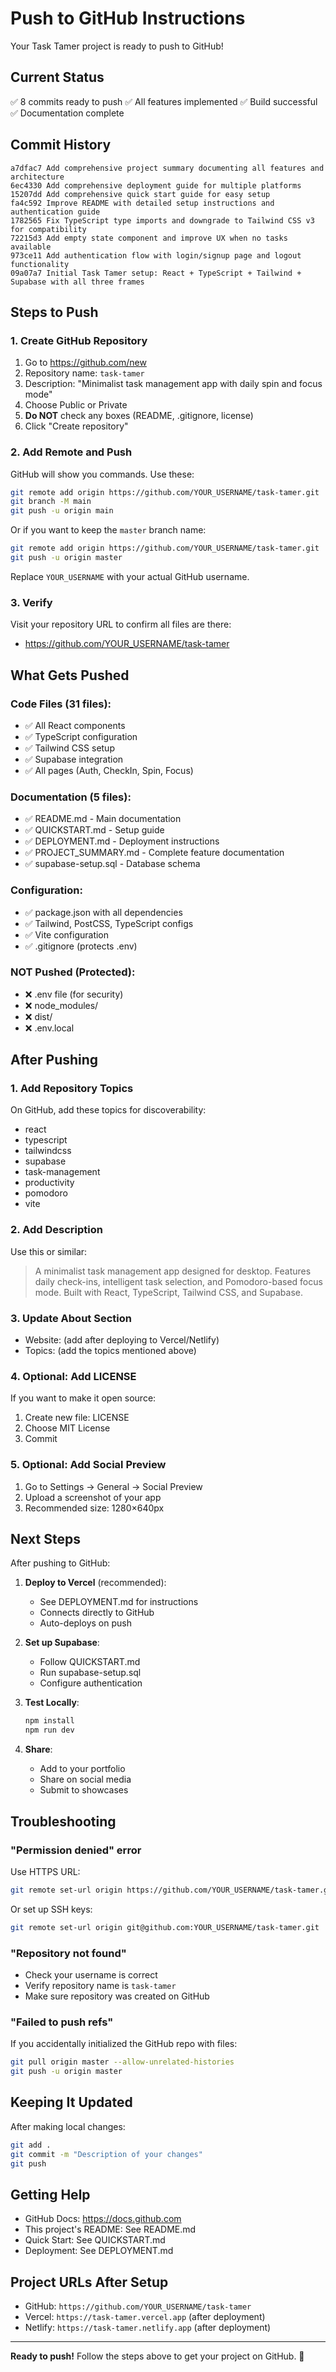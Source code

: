 # Push to GitHub Instructions

Your Task Tamer project is ready to push to GitHub!

## Current Status

✅ 8 commits ready to push
✅ All features implemented
✅ Build successful
✅ Documentation complete

## Commit History

```
a7dfac7 Add comprehensive project summary documenting all features and architecture
6ec4330 Add comprehensive deployment guide for multiple platforms  
15207dd Add comprehensive quick start guide for easy setup
fa4c592 Improve README with detailed setup instructions and authentication guide
1782565 Fix TypeScript type imports and downgrade to Tailwind CSS v3 for compatibility
72215d3 Add empty state component and improve UX when no tasks available
973ce11 Add authentication flow with login/signup page and logout functionality
09a07a7 Initial Task Tamer setup: React + TypeScript + Tailwind + Supabase with all three frames
```

## Steps to Push

### 1. Create GitHub Repository

1. Go to https://github.com/new
2. Repository name: `task-tamer`
3. Description: "Minimalist task management app with daily spin and focus mode"
4. Choose Public or Private
5. **Do NOT** check any boxes (README, .gitignore, license)
6. Click "Create repository"

### 2. Add Remote and Push

GitHub will show you commands. Use these:

```bash
git remote add origin https://github.com/YOUR_USERNAME/task-tamer.git
git branch -M main
git push -u origin main
```

Or if you want to keep the `master` branch name:

```bash
git remote add origin https://github.com/YOUR_USERNAME/task-tamer.git
git push -u origin master
```

Replace `YOUR_USERNAME` with your actual GitHub username.

### 3. Verify

Visit your repository URL to confirm all files are there:
- https://github.com/YOUR_USERNAME/task-tamer

## What Gets Pushed

### Code Files (31 files):
- ✅ All React components
- ✅ TypeScript configuration
- ✅ Tailwind CSS setup
- ✅ Supabase integration
- ✅ All pages (Auth, CheckIn, Spin, Focus)

### Documentation (5 files):
- ✅ README.md - Main documentation
- ✅ QUICKSTART.md - Setup guide
- ✅ DEPLOYMENT.md - Deployment instructions
- ✅ PROJECT_SUMMARY.md - Complete feature documentation
- ✅ supabase-setup.sql - Database schema

### Configuration:
- ✅ package.json with all dependencies
- ✅ Tailwind, PostCSS, TypeScript configs
- ✅ Vite configuration
- ✅ .gitignore (protects .env)

### NOT Pushed (Protected):
- ❌ .env file (for security)
- ❌ node_modules/
- ❌ dist/
- ❌ .env.local

## After Pushing

### 1. Add Repository Topics

On GitHub, add these topics for discoverability:
- react
- typescript
- tailwindcss
- supabase
- task-management
- productivity
- pomodoro
- vite

### 2. Add Description

Use this or similar:
> A minimalist task management app designed for desktop. Features daily check-ins, intelligent task selection, and Pomodoro-based focus mode. Built with React, TypeScript, Tailwind CSS, and Supabase.

### 3. Update About Section

- Website: (add after deploying to Vercel/Netlify)
- Topics: (add the topics mentioned above)

### 4. Optional: Add LICENSE

If you want to make it open source:
1. Create new file: LICENSE
2. Choose MIT License
3. Commit

### 5. Optional: Add Social Preview

1. Go to Settings → General → Social Preview
2. Upload a screenshot of your app
3. Recommended size: 1280×640px

## Next Steps

After pushing to GitHub:

1. **Deploy to Vercel** (recommended):
   - See DEPLOYMENT.md for instructions
   - Connects directly to GitHub
   - Auto-deploys on push

2. **Set up Supabase**:
   - Follow QUICKSTART.md
   - Run supabase-setup.sql
   - Configure authentication

3. **Test Locally**:
   ```bash
   npm install
   npm run dev
   ```

4. **Share**:
   - Add to your portfolio
   - Share on social media
   - Submit to showcases

## Troubleshooting

### "Permission denied" error

Use HTTPS URL:
```bash
git remote set-url origin https://github.com/YOUR_USERNAME/task-tamer.git
```

Or set up SSH keys:
```bash
git remote set-url origin git@github.com:YOUR_USERNAME/task-tamer.git
```

### "Repository not found"

- Check your username is correct
- Verify repository name is `task-tamer`
- Make sure repository was created on GitHub

### "Failed to push refs"

If you accidentally initialized the GitHub repo with files:
```bash
git pull origin master --allow-unrelated-histories
git push -u origin master
```

## Keeping It Updated

After making local changes:

```bash
git add .
git commit -m "Description of your changes"
git push
```

## Getting Help

- GitHub Docs: https://docs.github.com
- This project's README: See README.md
- Quick Start: See QUICKSTART.md
- Deployment: See DEPLOYMENT.md

## Project URLs After Setup

- GitHub: `https://github.com/YOUR_USERNAME/task-tamer`
- Vercel: `https://task-tamer.vercel.app` (after deployment)
- Netlify: `https://task-tamer.netlify.app` (after deployment)

---

**Ready to push!** Follow the steps above to get your project on GitHub. 🚀

